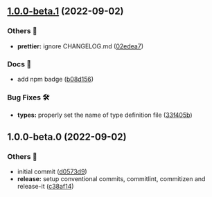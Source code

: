 

## [1.0.0-beta.1](https://github.com/potloc/spready/compare/v1.0.0-beta.0...v1.0.0-beta.1) (2022-09-02)


### Others 🔧

* **prettier:** ignore CHANGELOG.md ([02edea7](https://github.com/potloc/spready/commit/02edea79433b233c7d7d74247dc656148b8f8175))


### Docs 📃

* add npm badge ([b08d156](https://github.com/potloc/spready/commit/b08d1568e7b555b27c7c81cd4462bf6de8beab5c))


### Bug Fixes 🛠

* **types:** properly set the name of type definition file ([33f405b](https://github.com/potloc/spready/commit/33f405b506236e64b68a01cbf97b661bf9e49a3b))

## 1.0.0-beta.0 (2022-09-02)


### Others 🔧

* initial commit ([d0573d9](https://github.com/potloc/spready/commit/d0573d9a18faa4b0c9e1e1cf60bbbdf192bf56ed))
* **release:** setup conventional commits, commitlint, commitizen and release-it ([c38af14](https://github.com/potloc/spready/commit/c38af14649ea52fb36d6181f2d79adc62b782ce0))